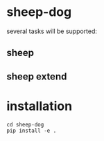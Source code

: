# sheep-dog
several tasks will be supported:
## sheep 
## sheep extend
# installation
```
cd sheep-dog
pip install -e .
```
